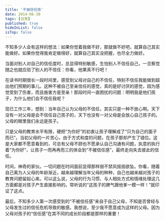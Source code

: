 ```yaml
---
title: '不被信任感'
date: 2014-06-30 
tags: [日常]
published: true
hideInList: false
isTop: false
---
```


不知多少人会有这样的想法：如果你觉着我做不好，那就做不好吧，就算自己其实能做好。如果你觉得我肯定做得好，就算自己其实没把握，也尽全力做好。

当面对别人对自己的信任度时，总显得特别敏感，生怕别人不信任自己，一旦察觉随之也就应验了别人的不信任：你看，他果真不行吧！

在读书时期很长一段时间里，感受到父母对自己的不信任，特别不信任我能做到超出他们预期的事儿。这种不被自己至亲信任的感觉，真的是好讨厌的感觉，因为感觉受到了伤害，而且施害方是至亲！那段时间一直困扰的问题：明明我是他们孩子，为什么他们会不信任我呢？

<!--more-->

现已工作三年，想到：当年自己认为父母的不信任，其实只是一种不放心啊。天下没有一对父母是会不信任自己孩子的，天下也没有一对父母是会放心自己孩子的。父母的眼里我们永远是孩子。

只是父母的教育水平有限，硬把“为你好”的初衷让孩子理解成了“只为自己的面子而已”。当初父母的一片苦心，由于方式和度的问题，在孩子那却产生了错位。这是大家都不愿意看到的，可总有父母不顾也不愿承认自己沟通有问题，执意的执行着“为你好”，让孩子一而再再而三的体会到“不被信任感”，最终走向失去彼此的信任。

时间，神奇的家伙。一切问题在时间面前显得那样弱不禁风摇摇欲坠。你看，随着自己离为人父母的年龄渐近，越来越理解当年父母的种种，自己也越来越对孩子的教育问题留起心来。可以这么说，父母的行为习惯、与人相处方式和情绪处理这几方面都是对孩子产生直接影响的。常听说的“这孩子的脾气跟他爹一模一样！”就印证了这点。

最后，不知多少人第一次感受到的“不被信任感”来自于自己父母，不知是否曾经与父母发生过的信任危机导致的敏感。我想说，至少我不愿意成为这样的父母。因为父母对孩子的“信任感”在其不同的成长阶段都是那样的重要！